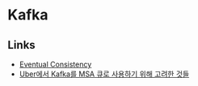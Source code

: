 # Kafka

## Links

- [Eventual Consistency](https://baekjungho.github.io/wiki/msa/msa-eventual-consistency/)
- [Uber에서 Kafka를 MSA 큐로 사용하기 위해 고려한 것들](https://dol9.tistory.com/296)
